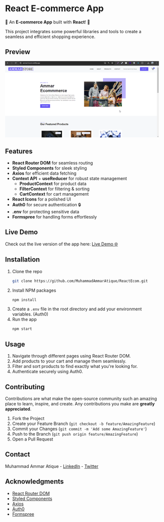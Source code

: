 # React E-commerce App

🚀 An **E-commerce App** built with **React**! 🎉

This project integrates some powerful libraries and tools to create a seamless and efficient shopping experience.

## Preview

![ReactEcom Preview](Projectimages/screenshot.png)

## Features

- **React Router DOM** for seamless routing
- **Styled Components** for sleek styling
- **Axios** for efficient data fetching
- **Context API** + **useReducer** for robust state management
    - **ProductContext** for product data
    - **FilterContext** for filtering & sorting
    - **CartContext** for cart management
- **React Icons** for a polished UI
- **Auth0** for secure authentication 🔒
- **.env** for protecting sensitive data
- **Formspree** for handling forms effortlessly

## Live Demo

Check out the live version of the app here:
[Live Demo 🌐](https://ammar1ecom.netlify.app/)

## Installation

1. Clone the repo
    ```bash
    git clone https://github.com/MuhammadAmmarAtique/ReactEcom.git
    ```
2. Install NPM packages
    ```bash
    npm install
    ```
3. Create a `.env` file in the root directory and add your environment variables. (Auth0)
4. Run the app
    ```bash
    npm start
    ```

## Usage

1. Navigate through different pages using React Router DOM.
2. Add products to your cart and manage them seamlessly.
3. Filter and sort products to find exactly what you're looking for.
4. Authenticate securely using Auth0.

## Contributing

Contributions are what make the open-source community such an amazing place to learn, inspire, and create. Any contributions you make are **greatly appreciated**.

1. Fork the Project
2. Create your Feature Branch (`git checkout -b feature/AmazingFeature`)
3. Commit your Changes (`git commit -m 'Add some AmazingFeature'`)
4. Push to the Branch (`git push origin feature/AmazingFeature`)
5. Open a Pull Request

## Contact

Muhammad Ammar Atique - [LinkedIn](https://www.linkedin.com/in/muhammad-ammar-atique-0b409223a/) - [Twitter](https://x.com/AmmarAtiqu)


## Acknowledgments

- [React Router DOM](https://reactrouter.com/)
- [Styled Components](https://styled-components.com/)
- [Axios](https://axios-http.com/)
- [Auth0](https://auth0.com/)
- [Formspree](https://formspree.io/)
